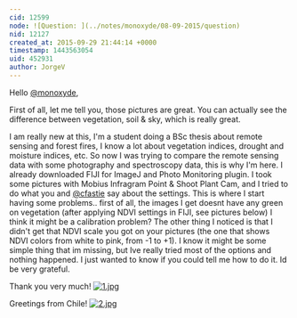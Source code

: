 ```yaml
---
cid: 12599
node: ![Question: ](../notes/monoxyde/08-09-2015/question)
nid: 12127
created_at: 2015-09-29 21:44:14 +0000
timestamp: 1443563054
uid: 452931
author: JorgeV
---
```


Hello [@monoxyde](/profile/monoxyde),

First of all, let me tell you, those pictures are great. You can actually see the difference between vegetation, soil & sky, which is really great.

I am really new at this, I'm a student doing a BSc thesis about remote sensing and forest fires, I know a lot about vegetation indices, drought and moisture indices, etc. So now I was trying to compare the remote sensing data with some photography and spectroscopy data, this is why I'm here. I already downloaded FIJI for ImageJ and Photo Monitoring plugin. I took some pictures with Mobius Infragram Point & Shoot Plant Cam, and I tried to do what you and [@cfastie](/profile/cfastie) say about the settings. This is where I start having some problems.. first of all, the images I get doesnt have any green on vegetation (after applying NDVI settings in FIJI, see pictures below) I think it might be a calibration problem? The other thing I noticed is that I didn't get that NDVI scale you got on your pictures (the one that shows NDVI colors from white to pink, from -1 to +1). I know it might be some simple thing that im missing, but Ive really tried most of the options and nothing happened. I just wanted to know if you could tell me how to do it. Id be very grateful. 

Thank you very much! 
[![1.jpg](https://i.publiclab.org/system/images/photos/000/011/713/medium/1.jpg)](https://i.publiclab.org/system/images/photos/000/011/713/original/1.jpg)


Greetings from Chile!
[![2.jpg](https://i.publiclab.org/system/images/photos/000/011/714/medium/2.jpg)](https://i.publiclab.org/system/images/photos/000/011/714/original/2.jpg)

